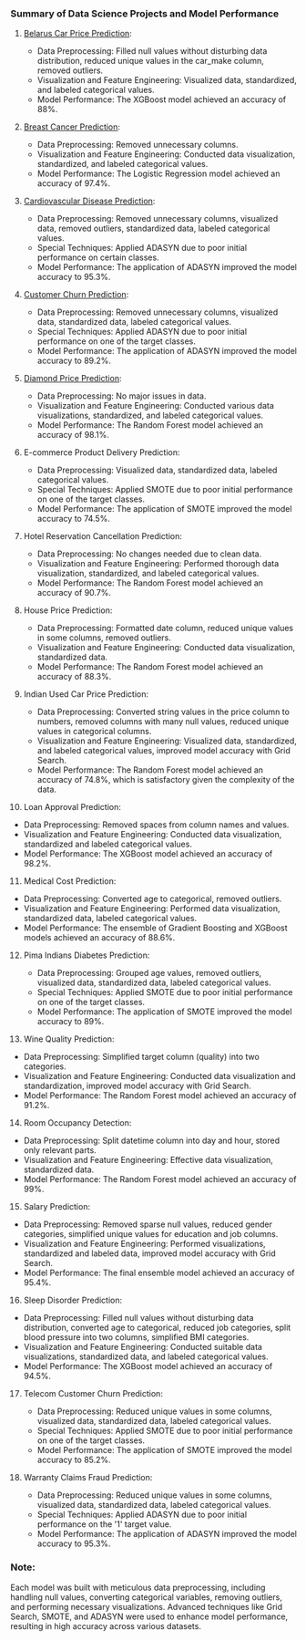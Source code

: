 ### Summary of Data Science Projects and Model Performance

1. [Belarus Car Price Prediction](https://github.com/Hosein541/machine_learning_with_python_part2/tree/main/Belarus%20Car%20Price%20Prediction):
    - Data Preprocessing: Filled null values without disturbing data distribution, reduced unique values in the car_make column, removed outliers.
    - Visualization and Feature Engineering: Visualized data, standardized, and labeled categorical values.
    - Model Performance: The XGBoost model achieved an accuracy of 88%.

2. [Breast Cancer Prediction](https://github.com/Hosein541/machine_learning_with_python_part2/tree/main/Breast%20Cancer%20Prediction):
    - Data Preprocessing: Removed unnecessary columns.
    - Visualization and Feature Engineering: Conducted data visualization, standardized, and labeled categorical values.
    - Model Performance: The Logistic Regression model achieved an accuracy of 97.4%.

3. [Cardiovascular Disease Prediction](https://github.com/Hosein541/machine_learning_with_python_part2/tree/main/Cardiovascular%20Disease%20Prediction):
    - Data Preprocessing: Removed unnecessary columns, visualized data, removed outliers, standardized data, labeled categorical values.
    - Special Techniques: Applied ADASYN due to poor initial performance on certain classes.
    - Model Performance: The application of ADASYN improved the model accuracy to 95.3%.

4. [Customer Churn Prediction](https://github.com/Hosein541/machine_learning_with_python_part2/tree/main/Customer%20Churn%20Prediction):
    - Data Preprocessing: Removed unnecessary columns, visualized data, standardized data, labeled categorical values.
    - Special Techniques: Applied ADASYN due to poor initial performance on one of the target classes.
    - Model Performance: The application of ADASYN improved the model accuracy to 89.2%.

5. [Diamond Price Prediction](https://github.com/Hosein541/machine_learning_with_python_part2/tree/main/Diamond%20Price%20Prediction):
    - Data Preprocessing: No major issues in data.
    - Visualization and Feature Engineering: Conducted various data visualizations, standardized, and labeled categorical values.
    - Model Performance: The Random Forest model achieved an accuracy of 98.1%.

6. E-commerce Product Delivery Prediction:
    - Data Preprocessing: Visualized data, standardized data, labeled categorical values.
    - Special Techniques: Applied SMOTE due to poor initial performance on one of the target classes.
    - Model Performance: The application of SMOTE improved the model accuracy to 74.5%.

7. Hotel Reservation Cancellation Prediction:
    - Data Preprocessing: No changes needed due to clean data.
    - Visualization and Feature Engineering: Performed thorough data visualization, standardized, and labeled categorical values.
    - Model Performance: The Random Forest model achieved an accuracy of 90.7%.

8. House Price Prediction:
   - Data Preprocessing: Formatted date column, reduced unique values in some columns, removed outliers.
   - Visualization and Feature Engineering: Conducted data visualization, standardized data.
   - Model Performance: The Random Forest model achieved an accuracy of 88.3%.

9. Indian Used Car Price Prediction:
   - Data Preprocessing: Converted string values in the price column to numbers, removed columns with many null values, reduced unique values in categorical columns.
   - Visualization and Feature Engineering: Visualized data, standardized, and labeled categorical values, improved model accuracy with Grid Search.
   - Model Performance: The Random Forest model achieved an accuracy of 74.8%, which is satisfactory given the complexity of the data.

10. Loan Approval Prediction:
   - Data Preprocessing: Removed spaces from column names and values.
   - Visualization and Feature Engineering: Conducted data visualization, standardized and labeled categorical values.
   - Model Performance: The XGBoost model achieved an accuracy of 98.2%.

11. Medical Cost Prediction:
   - Data Preprocessing: Converted age to categorical, removed outliers.
   - Visualization and Feature Engineering: Performed data visualization, standardized data, labeled categorical values.
   - Model Performance: The ensemble of Gradient Boosting and XGBoost models achieved an accuracy of 88.6%.

12. Pima Indians Diabetes Prediction:
    - Data Preprocessing: Grouped age values, removed outliers, visualized data, standardized data, labeled categorical values.
    - Special Techniques: Applied SMOTE due to poor initial performance on one of the target classes.
    - Model Performance: The application of SMOTE improved the model accuracy to 89%.

13. Wine Quality Prediction:
   - Data Preprocessing: Simplified target column (quality) into two categories.
   - Visualization and Feature Engineering: Conducted data visualization and standardization, improved model accuracy with Grid Search.
   - Model Performance: The Random Forest model achieved an accuracy of 91.2%.

14. Room Occupancy Detection:
   - Data Preprocessing: Split datetime column into day and hour, stored only relevant parts.
   - Visualization and Feature Engineering: Effective data visualization, standardized data.
   - Model Performance: The Random Forest model achieved an accuracy of 99%.

15. Salary Prediction:
   - Data Preprocessing: Removed sparse null values, reduced gender categories, simplified unique values for education and job columns.
   - Visualization and Feature Engineering: Performed visualizations, standardized and labeled data, improved model accuracy with Grid Search.
   - Model Performance: The final ensemble model achieved an accuracy of 95.4%.

16. Sleep Disorder Prediction:
   - Data Preprocessing: Filled null values without disturbing data distribution, converted age to categorical, reduced job categories, split blood pressure into two columns, simplified BMI categories.
   - Visualization and Feature Engineering: Conducted suitable data visualizations, standardized data, and labeled categorical values.
   - Model Performance: The XGBoost model achieved an accuracy of 94.5%.

17. Telecom Customer Churn Prediction:
    - Data Preprocessing: Reduced unique values in some columns, visualized data, standardized data, labeled categorical values.
    - Special Techniques: Applied SMOTE due to poor initial performance on one of the target classes.
    - Model Performance: The application of SMOTE improved the model accuracy to 85.2%.

18. Warranty Claims Fraud Prediction:
    - Data Preprocessing: Reduced unique values in some columns, visualized data, standardized data, labeled categorical values.
    - Special Techniques: Applied ADASYN due to poor initial performance on the '1' target value.
    - Model Performance: The application of ADASYN improved the model accuracy to 95.3%.

### Note:
Each model was built with meticulous data preprocessing, including handling null values, converting categorical variables, removing outliers, and performing necessary visualizations. Advanced techniques like Grid Search, SMOTE, and ADASYN were used to enhance model performance, resulting in high accuracy across various datasets.

